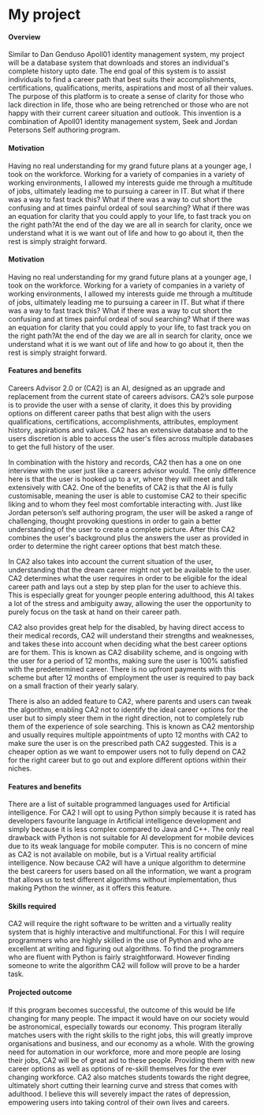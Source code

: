 <html>
  <H1>My project</H1>

<html>
  <H4>Overview </H4>
  
Similar to Dan Genduso Apoll01 identity management system, my project will be a database system that downloads and stores an individual's complete history upto date. The end goal of this system is to assist individuals to find a career path that best suits their accomplishments, certifications, qualifications, merits, aspirations and most of all their values. The purpose of this platform is to create a sense of clarity for those who lack direction in life, those who are being retrenched or those who are not happy with their current career situation and outlook. This invention is a combination of Apoll01 identity management system, Seek and Jordan Petersons Self authoring program.


<html>
  <H4>Motivation</H4>

Having no real understanding for my grand future plans at a younger age, I took on the workforce. Working for a variety of companies in a variety of working environments, I allowed my interests guide me through a multitude of jobs, ultimately leading me to pursuing a career in IT. But what if there was a way to fast track this? What if there was a way to cut short the confusing and at times painful ordeal of soul searching? What if there was an equation for clarity that you could apply to your life, to fast track you on the right path?At the end of the day we are all in search for clarity, once we understand what it is we want out of life and how to go about it, then the rest is simply straight forward.


 <html>
  <H4>Motivation</H4>

Having no real understanding for my grand future plans at a younger age, I took on the workforce. Working for a variety of companies in a variety of working environments, I allowed my interests guide me through a multitude of jobs, ultimately leading me to pursuing a career in IT. But what if there was a way to fast track this? What if there was a way to cut short the confusing and at times painful ordeal of soul searching? What if there was an equation for clarity that you could apply to your life, to fast track you on the right path?At the end of the day we are all in search for clarity, once we understand what it is we want out of life and how to go about it, then the rest is simply straight forward.


<html>
  <H4>Features and benefits</H4>

Careers Advisor 2.0 or (CA2) is an AI, designed as an upgrade and replacement from the current state of careers advisors. CA2’s sole purpose is to provide the user with a sense of clarity, it does this by providing options on different career paths that best align with the users qualifications, certifications, accomplishments, attributes, employment history, aspirations and values. CA2 has an extensive database and to the users discretion is able to access the user's files across multiple databases to get the full history of the user.

In combination with the history and records, CA2 then has a one on one interview with the user just like a careers advisor would. The only difference here is that the user is hooked up to a vr, where they will meet and talk extensively with CA2. One of the benefits of CA2 is that the AI is fully customisable, meaning the user is able to customise CA2 to their specific liking and to whom they feel most comfortable interacting with. Just like Jordan peterson’s self authoring program, the user will be asked a range of challenging, thought provoking questions in order to gain a better understanding of the user to create a complete picture. After this CA2 combines the user's background plus the answers the user as provided in order to determine the right career options that best match these. 

In CA2 also takes into account the current situation of the user, understanding that the dream career might not yet be available to the user. CA2 determines what the user requires in order to be eligible for the ideal career path and lays out a step by step plan for the user to achieve this. This is especially great for younger people entering adulthood, this AI takes a lot of the stress and ambiguity away, allowing the user the opportunity to purely focus on the task at hand on their career path.

CA2 also provides great help for the disabled, by having direct access to their medical records, CA2 will understand their strengths and weaknesses, and takes these into account when deciding what the best career options are for them. This is known as CA2 disability scheme, and is ongoing with the user for a period of 12 months, making sure the user is 100% satisfied with the predetermined career. There is no upfront payments with this scheme but after 12 months of employment the user is required to pay back on a small fraction of their yearly salary.  

There is also an added feature to CA2, where parents and users can tweak the algorithm, enabling CA2 not to identify the ideal career options for the user but to simply steer them in the right direction, not to completely rub them of the experience of sole searching. This is known as CA2 mentorship and usually requires multiple appointments of upto 12 months with CA2 to make sure the user is on the prescribed path CA2 suggested. This is a cheaper option as we want to empower users not to fully depend on CA2 for the right career but to go out and explore different options within their niches.


<html>
  <H4>Features and benefits</H4>
  
There are a list of suitable programmed languages used for Artificial intelligence. For CA2 I will opt to using Python simply because it is rated has developers favourite language in Artificial intelligence development and simply because it is less complex compared to Java and C++. The only real drawback with Python is not suitable for AI development for mobile devices due to its weak language for mobile computer. This is no concern of mine as CA2 is not available on mobile, but is a Virtual reality artificial intelligence. Now because CA2 will have a unique algorithm to determine the best careers for users based on all the information, we want a program that allows us to test different algorithms without implementation, thus making Python the winner, as it offers this feature. 


<html>
  <H4>Skills required</H4>

CA2 will require the right software to be written and a virtually reality system that is highly interactive and multifunctional. For this I will require programmers who are highly skilled in the use of Python and who are excellent at writing and figuring out algorithms. To find the programmers who are fluent with Python is fairly straightforward. However finding someone to write the algorithm CA2 will follow will prove to be a harder task.


<html>
  <H4>Projected outcome</H4>

If this program becomes successful, the outcome of this would be life changing for many people. The impact it would have on our society would be astronomical, especially towards our economy. This program literally matches users with the right skills to the right jobs, this will greatly improve organisations and business, and our economy as a whole. With the growing need for automation in our workforce, more and more people are losing their jobs, CA2 will be of great aid to these people. Providing them with new career options as well as options of re-skill themselves for the ever changing workforce. CA2 also matches students towards the right degree, ultimately short cutting their learning curve and stress that comes with adulthood. I believe this will severely impact the rates of depression, empowering users into taking control of their own lives and careers. 
